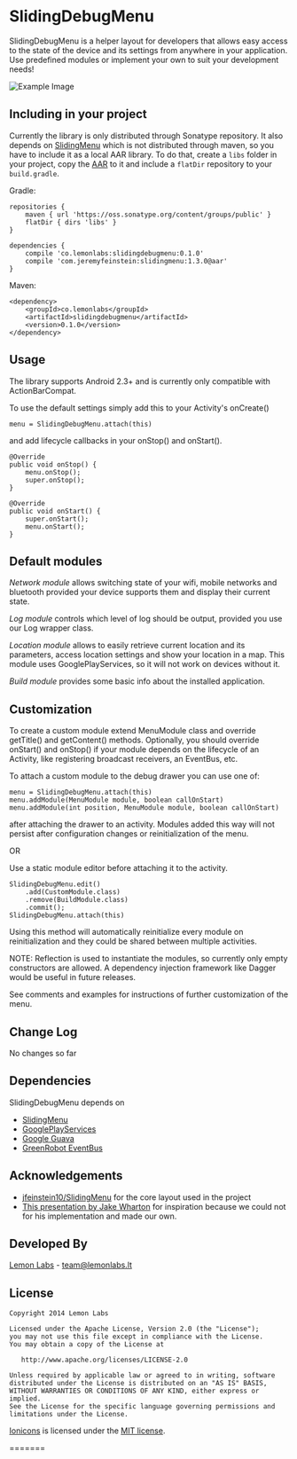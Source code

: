 SlidingDebugMenu
==================

SlidingDebugMenu is a helper layout for developers that allows easy access to the state of the device and its settings
from anywhere in your application. Use predefined modules or implement your own to suit your development needs!

![Example Image][1]

Including in your project
-------------------------

Currently the library is only distributed through Sonatype repository.
It also depends on [SlidingMenu][3] which is not distributed through maven, so you have
to include it as a local AAR library. To do that, create a `libs` folder in your project,
copy the [AAR][10] to it and include a `flatDir` repository to your `build.gradle`.

Gradle:

    repositories {
        maven { url 'https://oss.sonatype.org/content/groups/public' }
        flatDir { dirs 'libs' }
    }

    dependencies {
        compile 'co.lemonlabs:slidingdebugmenu:0.1.0'
        compile 'com.jeremyfeinstein:slidingmenu:1.3.0@aar'
    }

Maven:

    <dependency>
        <groupId>co.lemonlabs</groupId>
        <artifactId>slidingdebugmenu</artifactId>
        <version>0.1.0</version>
    </dependency>

Usage
-----

The library supports Android 2.3+ and is currently only compatible with ActionBarCompat.

To use the default settings simply add this to your Activity's onCreate()

    menu = SlidingDebugMenu.attach(this)

and add lifecycle callbacks in your onStop() and onStart().

    @Override
    public void onStop() {
        menu.onStop();
        super.onStop();
    }

    @Override
    public void onStart() {
        super.onStart();
        menu.onStart();
    }

Default modules
---------------

<i>Network module</i> allows switching state of your wifi, mobile networks and bluetooth provided your device
supports them and display their current state.

<i>Log module</i> controls which level of log should be output, provided you use our Log wrapper class.

<i>Location module</i> allows to easily retrieve current location and its parameters, access location settings
and show your location in a map. This module uses GooglePlayServices, so it will not work on devices without it.

<i>Build module</i> provides some basic info about the installed application.

Customization
-------------

To create a custom module extend MenuModule class and override getTitle() and getContent() methods. Optionally,
you should override onStart() and onStop() if your module depends on the lifecycle of an Activity, like registering
broadcast receivers, an EventBus, etc.

To attach a custom module to the debug drawer you can use one of:

    menu = SlidingDebugMenu.attach(this)
    menu.addModule(MenuModule module, boolean callOnStart)
    menu.addModule(int position, MenuModule module, boolean callOnStart)

after attaching the drawer to an activity. Modules added this way will not persist after configuration changes or
reinitialization of the menu.

OR

Use a static module editor before attaching it to the activity.

    SlidingDebugMenu.edit()
        .add(CustomModule.class)
        .remove(BuildModule.class)
        .commit();
    SlidingDebugMenu.attach(this)

Using this method will automatically reinitialize every module on reinitialization and they could be shared between
multiple activities.

NOTE: Reflection is used to instantiate the modules, so currently only empty constructors are allowed. A dependency
injection framework like Dagger would be useful in future releases.


See comments and examples for instructions of further customization of the menu.

Change Log
----------
No changes so far

Dependencies
------------

SlidingDebugMenu depends on

* [SlidingMenu][3]
* [GooglePlayServices][2]
* [Google Guava][8]
* [GreenRobot EventBus][9]

Acknowledgements
--------------------
* [jfeinstein10/SlidingMenu][3] for the core layout used in the project
* [This presentation by Jake Wharton][4] for inspiration because we could not for his implementation and made our own.

Developed By
--------------------
[Lemon Labs][5] - <team@lemonlabs.lt>

License
-----------

    Copyright 2014 Lemon Labs

    Licensed under the Apache License, Version 2.0 (the "License");
    you may not use this file except in compliance with the License.
    You may obtain a copy of the License at

       http://www.apache.org/licenses/LICENSE-2.0

    Unless required by applicable law or agreed to in writing, software
    distributed under the License is distributed on an "AS IS" BASIS,
    WITHOUT WARRANTIES OR CONDITIONS OF ANY KIND, either express or implied.
    See the License for the specific language governing permissions and
    limitations under the License.


[Ionicons][6] is licensed under the [MIT license][7].

[1]: https://raw.github.com/lemonlabs/slidingdebugmenu/master/images/image1.png
[2]: https://developer.android.com/google/play-services/index.html?hl=lt
[3]: https://github.com/jfeinstein10/SlidingMenu
[4]: https://speakerdeck.com/jakewharton/android-apps-with-dagger
[5]: http://www.lemonlabs.co
[6]: http://ionicons.com/
[7]: http://opensource.org/licenses/MIT
[8]: https://code.google.com/p/guava-libraries/
[9]: https://github.com/greenrobot/EventBus
[10]: https://github.com/lemonlabs/slidingdebugmenu/tree/master/aar
=======
